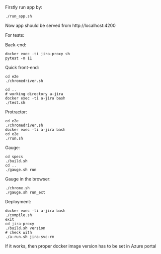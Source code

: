 
Firstly run app by:

```
./run_app.sh 
```

Now app should be served from http://localhost:4200

For tests: 

Back-end:

```
docker exec -ti jira-proxy sh
pytest -n 11
```

Quick front-end: 

```
cd e2e
./chromedriver.sh
```

```
cd ..
# working directory a-jira
docker exec -ti a-jira bash
./test.sh
```

Protractor: 
```
cd e2e
./chromedriver.sh
docker exec -ti a-jira bash 
cd e2e
./run.sh
```

Gauge: 
```
cd specs
./build.sh
cd ..
./gauge.sh run
```
Gauge in the browser:
```
./chrome.sh
./gauge.sh run_ext
```

Deployment:
```
docker exec -ti a-jira bash
./compile.sh
exit
cd jira-proxy
./build.sh version 
# check with
./a-run.sh jira-svc-rm
```
If it works, then proper docker image version has to be set in Azure portal 










